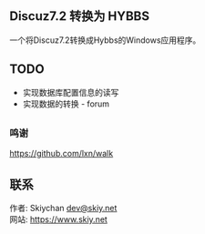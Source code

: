 Discuz7.2 转换为 HYBBS
------
一个将Discuz7.2转换成Hybbs的Windows应用程序。

## TODO
- 实现数据库配置信息的读写
- 实现数据的转换 - forum

##

### 鸣谢
https://github.com/lxn/walk


## 联系
作者: Skiychan <dev@skiy.net>   
网站: https://www.skiy.net